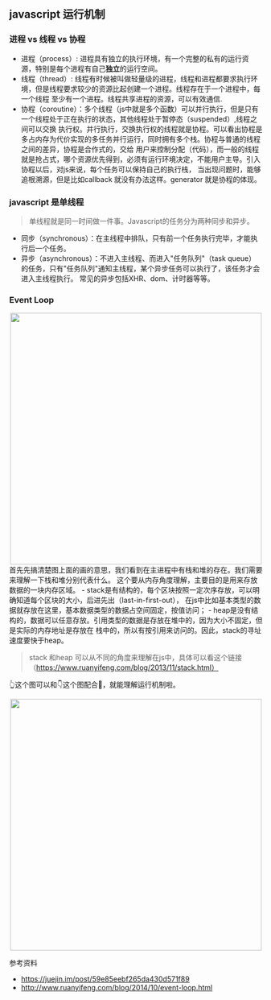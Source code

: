 ## javascript 运行机制
### 进程 vs 线程 vs 协程
- 进程（process）: 进程具有独立的执行环境，有一个完整的私有的运行资源，特别是每个进程有自己**独立**的运行空间。
- 线程（thread）: 线程有时候被叫做轻量级的进程，线程和进程都要求执行环境，但是线程要求较少的资源比起创建一个进程。线程存在于一个进程中，每一个线程
至少有一个进程。线程共享进程的资源，可以有效通信.
- 协程（coroutine）：多个线程（js中就是多个函数）可以并行执行，但是只有一个线程处于正在执行的状态，其他线程处于暂停态（suspended）,线程之间可以交换
执行权。并行执行，交换执行权的线程就是协程。可以看出协程是多占内存为代价实现的多任务并行运行，同时拥有多个栈。协程与普通的线程之间的差异，协程是合作式的，交给
用户来控制分配（代码），而一般的线程就是抢占式，哪个资源优先得到，必须有运行环境决定，不能用户主导。引入协程以后，对js来说，每个任务可以保持自己的执行栈，
当出现问题时，能够追根溯源，但是比如callback 就没有办法这样。generator 就是协程的体现。
### javascript 是单线程
> 单线程就是同一时间做一件事。Javascript的任务分为两种同步和异步。
- 同步（synchronous）：在主线程中排队，只有前一个任务执行完毕，才能执行后一个任务。
- 异步（asynchronous）：不进入主线程、而进入"任务队列"（task queue）的任务，只有"任务队列"通知主线程，某个异步任务可以执行了，该任务才会进入主线程执行。
  常见的异步包括XHR、dom、计时器等等。
### Event Loop
<div align="center"><img src="https://github.com/chenqing2016/learn-javascript/blob/master/src/eventLoop/img/eventLoop2.png" width="500"/></div>
  首先先搞清楚图上面的画的意思，我们看到在主进程中有栈和堆的存在。我们需要来理解一下栈和堆分别代表什么。
这个要从内存角度理解，主要目的是用来存放数据的一块内存区域。
- stack是有结构的，每个区块按照一定次序存放，可以明确知道每个区块的大小，后进先出（last-in-first-out），
在js中比如基本类型的数据就存放在这里，基本数据类型的数据占空间固定，按值访问；
- heap是没有结构的，数据可以任意存放。引用类型的数据是存放在堆中的，因为大小不固定，但是实际的内存地址是存放在
栈中的，所以有按引用来访问的。因此，stack的寻址速度要快于heap。

> stack 和heap 可以从不同的角度来理解在js中，具体可以看这个链接（https://www.ruanyifeng.com/blog/2013/11/stack.html）

👆这个图可以和👇这个图配合👀，就能理解运行机制啦。

<div align="center"><img src="https://github.com/chenqing2016/learn-javascript/blob/master/src/eventLoop/img/eventLoop.png" width="500"/></div>


参考资料

- https://juejin.im/post/59e85eebf265da430d571f89
- http://www.ruanyifeng.com/blog/2014/10/event-loop.html
